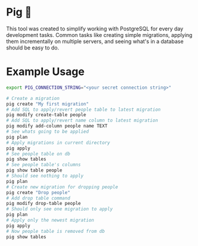 # Pig 🐷

This tool was created to simplify working with PostgreSQL for every day development tasks. Common tasks like creating simple migrations, applying them incrementally on multiple servers, and seeing what's in a database should be easy to do.

# Example Usage

```bash
export PIG_CONNECTION_STRING="<your secret connection string>"

# Create a migration
pig create "My first migration"
# Add SQL to apply/revert people table to latest migration
pig modify create-table people     
# Add SQL to apply/revert name column to latest migration
pig modify add-column people name TEXT
# See whats going to be applied
pig plan                        
# Apply migrations in current directory
pig apply    
# See people table on db
pig show tables
# See people table's columns
pig show table people                       
# Should see nothing to apply
pig plan  
# Create new migration for dropping people
pig create "Drop people"       
# Add drop table command
pig modify drop-table people  
# Should only see one migration to apply
pig plan   
# Apply only the newest migration
pig apply
# Now people table is removed from db
pig show tables
```
